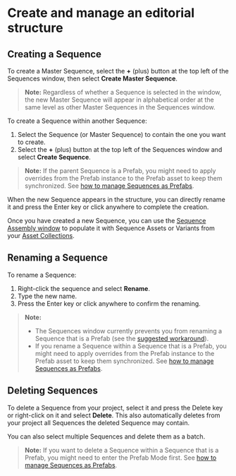 # Create and manage an editorial structure

## Creating a Sequence

To create a Master Sequence, select the **+** (plus) button at the top left of the Sequences window, then select **Create Master Sequence**.
>**Note:** Regardless of whether a Sequence is selected in the window, the new Master Sequence will appear in alphabetical order at the same level as other Master Sequences in the Sequences window.

To create a Sequence within another Sequence:
1. Select the Sequence (or Master Sequence) to contain the one you want to create.
2. Select the **+** (plus) button at the top left of the Sequences window and select **Create Sequence**.

  >**Note:** If the parent Sequence is a Prefab, you might need to apply overrides from the Prefab instance to the Prefab asset to keep them synchronized. See [how to manage Sequences as Prefabs](sequences-as-prefabs.md).

When the new Sequence appears in the structure, you can directly rename it and press the Enter key or click anywhere to complete the creation.

Once you have created a new Sequence, you can use the [Sequence Assembly window](sequence-assembly-window.md) to populate it with Sequence Assets or Variants from your [Asset Collections](sequence-assets-window.md).

## Renaming a Sequence

To rename a Sequence:
1. Right-click the sequence and select **Rename**.
2. Type the new name.
3. Press the Enter key or click anywhere to confirm the renaming.

>**Note:**
>* The Sequences window currently prevents you from renaming a Sequence that is a Prefab (see the [suggested workaround](known-issues.md)).
>* If you rename a Sequence within a Sequence that is a Prefab, you might need to apply overrides from the Prefab instance to the Prefab asset to keep them synchronized. See [how to manage Sequences as Prefabs](sequences-as-prefabs.md).

## Deleting Sequences

To delete a Sequence from your project, select it and press the Delete key or right-click on it and select **Delete**. This also automatically deletes from your project all Sequences the deleted Sequence may contain.

You can also select multiple Sequences and delete them as a batch.

>**Note:** If you want to delete a Sequence within a Sequence that is a Prefab, you might need to enter the Prefab Mode first. See [how to manage Sequences as Prefabs](sequences-as-prefabs.md).
